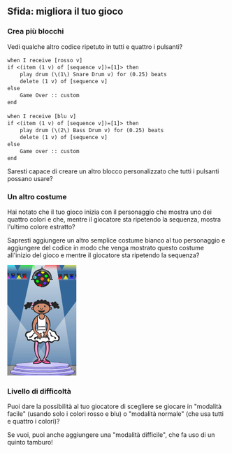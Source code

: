 ## Sfida: migliora il tuo gioco

### Crea più blocchi

Vedi qualche altro codice ripetuto in tutti e quattro i pulsanti?

```blocks3
when I receive [rosso v]
if <(item (1 v) of [sequence v])=[1]> then
	play drum (\(1\) Snare Drum v) for (0.25) beats
	delete (1 v) of [sequence v]
else
	Game Over :: custom
end

when I receive [blu v]
if <(item (1 v) of [sequence v])=[1]> then
	play drum (\(2\) Bass Drum v) for (0.25) beats
	delete (1 v) of [sequence v]
else
	Game over :: custom
end
```

Saresti capace di creare un altro blocco personalizzato che tutti i pulsanti possano usare?

### Un altro costume

Hai notato che il tuo gioco inizia con il personaggio che mostra uno dei quattro colori e che, mentre il giocatore sta ripetendo la sequenza, mostra l'ultimo colore estratto?

Sapresti aggiungere un altro semplice costume bianco al tuo personaggio e aggiungere del codice in modo che venga mostrato questo costume all'inizio del gioco e mentre il giocatore sta ripetendo la sequenza?

![schermata](images/colour-white.png)

### Livello di difficoltà

Puoi dare la possibilità al tuo giocatore di scegliere se giocare in "modalità facile" (usando solo i colori rosso e blu) o "modalità normale" (che usa tutti e quattro i colori)?

Se vuoi, puoi anche aggiungere una "modalità difficile", che fa uso di un quinto tamburo!